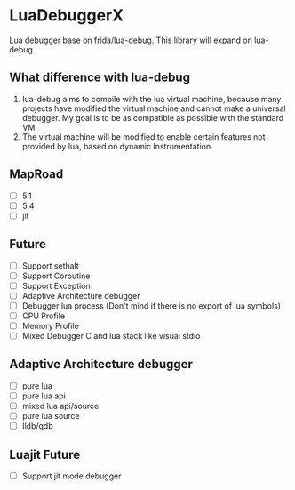 # LuaDebuggerX

Lua debugger base on frida/lua-debug.
This library will expand on lua-debug.

## What difference with lua-debug

1. lua-debug aims to compile with the lua virtual machine, because many projects have modified the virtual machine and cannot make a universal debugger. My goal is to be as compatible as possible with the standard VM.
2. The virtual machine will be modified to enable certain features not provided by lua, based on dynamic Instrumentation.

## MapRoad

- [ ] 5.1
- [ ] 5.4
- [ ] jit

## Future

- [ ] Support sethalt
- [ ] Support Coroutine
- [ ] Support Exception
- [ ] Adaptive Architecture debugger
- [ ] Debugger lua process (Don't mind if there is no export of lua symbols)
- [ ] CPU Profile
- [ ] Memory Profile
- [ ] Mixed Debugger C and lua stack like visual stdio

## Adaptive Architecture debugger

- [ ] pure lua
- [ ] pure lua api
- [ ] mixed lua api/source
- [ ] pure lua source
- [ ] lldb/gdb

## Luajit Future

- [ ] Support jit mode debugger